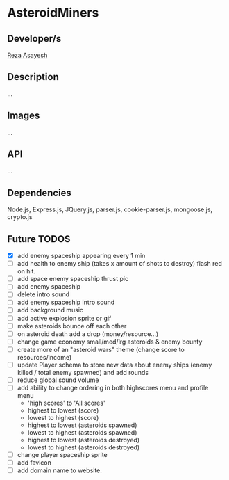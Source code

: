 # AsteroidMiners

## Developer/s

[Reza Asayesh](https://github.com/rasayesh)<br/>

## Description

...

## Images

...

## API

...

## Dependencies

Node.js, Express.js, JQuery.js, parser.js, cookie-parser.js, mongoose.js, crypto.js

## Future TODOS

- [X] add enemy spaceship appearing every 1 min
- [ ] add health to enemy ship (takes x amount of shots to destroy) flash red on hit.
- [ ] add space enemy spaceship thrust pic 
- [ ] add enemy spaceship  
- [ ] delete intro sound
- [ ] add enemy spaceship intro sound
- [ ] add background music
- [ ] add active explosion sprite or gif
- [ ] make asteroids bounce off each other
- [ ] on asteroid death add a drop (money/resource...)
- [ ] change game economy small/med/lrg asteroids & enemy bounty
- [ ] create more of an "asteroid wars" theme (change score to resources/income)
- [ ] update Player schema to store new data about enemy ships (enemy killed / total enemy spawned) and add rounds
- [ ] reduce global sound volume
- [ ]  add ability to change ordering in both highscores menu and profile menu<br/>
      - 'high scores' to 'All scores'<br/>
      - highest to lowest (score)<br/>
      - lowest to highest (score)<br/>
      - highest to lowest (asteroids spawned)<br/>
      - lowest to highest (asteroids spawned)<br/>
      - highest to lowest (asteroids destroyed)<br/>
      - lowest to highest (asteroids destroyed)<br/>
- [ ] change player spaceship sprite
- [ ] add favicon
- [ ] add domain name to website.
